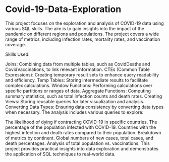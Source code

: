 # Covid-19-Data-Exploration
This project focuses on the exploration and analysis of COVID-19 data using various SQL skills. The aim is to gain insights into the impact of the pandemic on different regions and populations. The project covers a wide range of metrics, including infection rates, mortality rates, and vaccination coverage.

Skills Used:

Joins: Combining data from multiple tables, such as CovidDeaths and CovidVaccinations, to link relevant information.
CTEs (Common Table Expressions): Creating temporary result sets to enhance query readability and efficiency.
Temp Tables: Storing intermediate results to facilitate complex calculations.
Window Functions: Performing calculations over specific partitions or ranges of data.
Aggregate Functions: Computing summary statistics, such as total infection counts and death rates.
Creating Views: Storing reusable queries for later visualization and analysis.
Converting Data Types: Ensuring data consistency by converting data types when necessary.
The analysis includes various queries to explore:

The likelihood of dying if contracting COVID-19 in specific countries.
The percentage of the population infected with COVID-19.
Countries with the highest infection and death rates compared to their population.
Breakdown of metrics by continent.
Global numbers of new cases, total cases, and death percentages.
Analysis of total population vs. vaccinations.
This project provides practical insights into data exploration and demonstrates the application of SQL techniques to real-world data.
